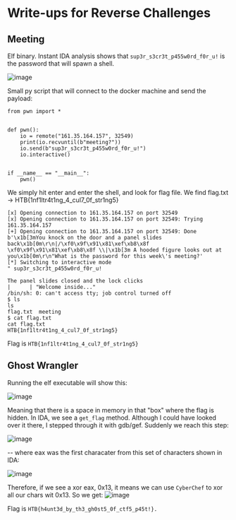 # Write-ups for Reverse Challenges

## Meeting

Elf binary. Instant IDA analysis shows that `sup3r_s3cr3t_p455w0rd_f0r_u!` is the password that will spawn a shell.

![image](https://user-images.githubusercontent.com/115867891/198037771-2692d37a-66f8-439e-bfa3-113d83dc1ef3.png)

Small py script that will connect to the docker machine and send the payload:

```
from pwn import *


def pwn():
    io = remote("161.35.164.157", 32549)
    print(io.recvuntil(b"meeting?"))
    io.send(b"sup3r_s3cr3t_p455w0rd_f0r_u!")
    io.interactive()


if __name__ == "__main__":
    pwn()
```

We simply hit enter and enter the shell, and look for flag file. We find flag.txt -> HTB{1nf1ltr4t1ng_4_cul7_0f_str1ng5}

```
[x] Opening connection to 161.35.164.157 on port 32549
[x] Opening connection to 161.35.164.157 on port 32549: Trying 161.35.164.157
[+] Opening connection to 161.35.164.157 on port 32549: Done
b'\x1b[3mYou knock on the door and a panel slides back\x1b[0m\r\n|/\xf0\x9f\x91\x81\xef\xb8\x8f \xf0\x9f\x91\x81\xef\xb8\x8f \\|\x1b[3m A hooded figure looks out at you\x1b[0m\r\n"What is the password for this week\'s meeting?'
[*] Switching to interactive mode
" sup3r_s3cr3t_p455w0rd_f0r_u!

The panel slides closed and the lock clicks
|      | "Welcome inside..." 
/bin/sh: 0: can't access tty; job control turned off
$ ls
ls
flag.txt  meeting
$ cat flag.txt
cat flag.txt
HTB{1nf1ltr4t1ng_4_cul7_0f_str1ng5}
```

Flag is `HTB{1nf1ltr4t1ng_4_cul7_0f_str1ng5}`


## Ghost Wrangler

Running the elf executable will show this:

![image](https://user-images.githubusercontent.com/115867891/198062002-e31ea59d-4882-4de5-984a-5c56f6057b3c.png)

Meaning that there is a space in memory in that "box" where the flag is hidden. 
In IDA, we see a `get_flag` method. Although I could have looked over it there, I stepped through it with gdb/gef. Suddenly we reach this step:

![image](https://user-images.githubusercontent.com/115867891/198062440-65cfcb6a-49fc-4e89-845f-49fa26db3b98.png)

-- where eax was the first characater from this set of characters shown in IDA:

![image](https://user-images.githubusercontent.com/115867891/198062679-11f434dd-f5c7-4932-9f4b-4674db91a120.png)

Therefore, if we see a xor eax, 0x13, it means we can use `CyberChef` to xor all our chars wit 0x13. So we get:
![image](https://user-images.githubusercontent.com/115867891/198062947-99c1f8d1-218f-4df6-8cb0-190f7622123d.png)

Flag is `HTB{h4unt3d_by_th3_gh0st5_0f_ctf5_p45t!}.`
